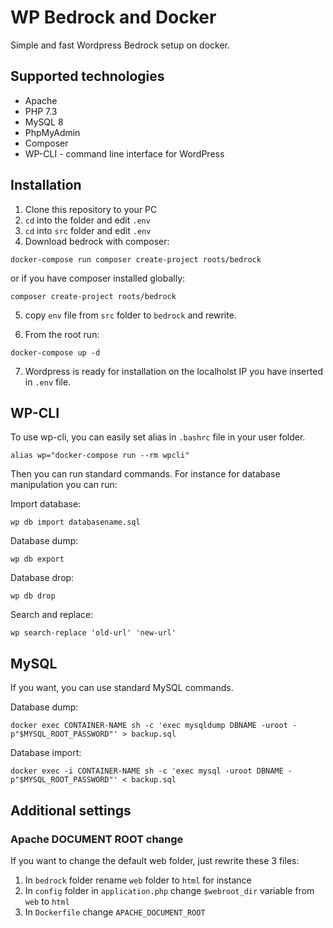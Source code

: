 # WP Bedrock and Docker
Simple and fast Wordpress Bedrock setup on docker.

## Supported technologies
- Apache 
- PHP 7.3
- MySQL 8
- PhpMyAdmin
- Composer
- WP-CLI - command line interface for WordPress

## Installation

1. Clone this repository to your PC
2. `cd` into the folder and edit `.env` 
3. `cd` into  `src` folder and edit `.env`
4. Download bedrock with composer:

```
docker-compose run composer create-project roots/bedrock
````
or if you have composer installed globally:

```
composer create-project roots/bedrock
```

5. copy `env` file from `src` folder to `bedrock` and rewrite. 

6. From the root run:
```
docker-compose up -d
```

7. Wordpress is ready for installation on the localholst IP you have inserted in `.env` file.

## WP-CLI

To use wp-cli, you can easily set alias in `.bashrc` file in your user folder. 

```
alias wp="docker-compose run --rm wpcli"
```

Then you can run standard commands. For instance for database manipulation you can run:

Import database:
``` 
wp db import databasename.sql
```

Database dump:

```
wp db export
```

Database drop:

```
wp db drop
```

Search and replace:

```
wp search-replace 'old-url' 'new-url'
```

## MySQL

If you want, you can use standard MySQL commands. 

Database dump:

```
docker exec CONTAINER-NAME sh -c 'exec mysqldump DBNAME -uroot -p"$MYSQL_ROOT_PASSWORD"' > backup.sql
```

Database import:

```
docker exec -i CONTAINER-NAME sh -c 'exec mysql -uroot DBNAME -p"$MYSQL_ROOT_PASSWORD"' < backup.sql
```

## Additional settings

### Apache DOCUMENT ROOT change

If you want to change the default web folder, just rewrite these 3 files:

1. In `bedrock` folder rename `web` folder to  `html` for instance
2. In `config` folder in `application.php` change `$webroot_dir` variable from `web` to `html`
3. In `Dockerfile` change `APACHE_DOCUMENT_ROOT`


